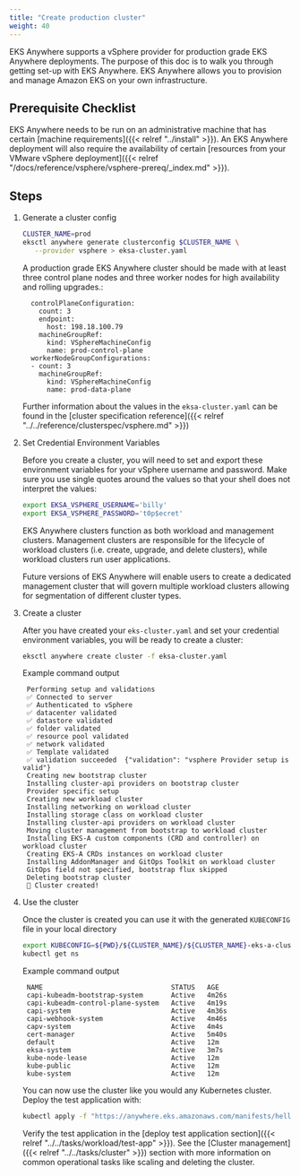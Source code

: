 ```yaml
---
title: "Create production cluster"
weight: 40
---
```


EKS Anywhere supports a vSphere provider for production grade EKS Anywhere deployments.
The purpose of this doc is to walk you through getting set-up with EKS Anywhere.
EKS Anywhere allows you to provision and manage Amazon EKS on your own infrastructure.

## Prerequisite Checklist

EKS Anywhere needs to be run on an administrative machine that has certain [machine
requirements]({{< relref "../install" >}}).
An EKS Anywhere deployment will also require the availability of certain
[resources from your VMware vSphere deployment]({{< relref "/docs/reference/vsphere/vsphere-prereq/_index.md" >}}).

## Steps

<!-- this content needs to be indented so the numbers are automatically incremented -->
1. Generate a cluster config
   ```bash
   CLUSTER_NAME=prod
   eksctl anywhere generate clusterconfig $CLUSTER_NAME \
      --provider vsphere > eksa-cluster.yaml
   ```

    A production grade EKS Anywhere cluster should be made with at least three control plane nodes and three worker nodes
    for high availability and rolling upgrades.:
    ```
      controlPlaneConfiguration:
        count: 3
        endpoint:
          host: 198.18.100.79
        machineGroupRef:
          kind: VSphereMachineConfig
          name: prod-control-plane
      workerNodeGroupConfigurations:
      - count: 3
        machineGroupRef:
          kind: VSphereMachineConfig
          name: prod-data-plane
    ```

    Further information about the values in the `eksa-cluster.yaml` can be found in the [cluster specification
    reference]({{< relref "../../reference/clusterspec/vsphere.md" >}})

1. Set Credential Environment Variables

   Before you create a cluster, you will need to set and export these environment variables for your vSphere username
   and password. Make sure you use single quotes around the values so that your shell does not interpret the values:
   
   ```bash
   export EKSA_VSPHERE_USERNAME='billy'
   export EKSA_VSPHERE_PASSWORD='t0p$ecret'
   ```

   EKS Anywhere clusters function as both workload and management clusters.
   Management clusters are responsible for the lifecycle of workload clusters (i.e. create, upgrade, and delete clusters), while workload clusters run user applications.

   Future versions of EKS Anywhere will enable users to create a dedicated management cluster that will govern multiple workload clusters allowing for segmentation of different cluster types.

1. Create a cluster

   After you have created your `eks-cluster.yaml` and set your credential environment variables, you will be ready
   to create a cluster:
   ```bash
   eksctl anywhere create cluster -f eksa-cluster.yaml
   ```
   Example command output
   ```
    Performing setup and validations
    ✅ Connected to server
    ✅ Authenticated to vSphere
    ✅ datacenter validated
    ✅ datastore validated
    ✅ folder validated
    ✅ resource pool validated
    ✅ network validated
    ✅ Template validated
    ✅ validation succeeded	{"validation": "vsphere Provider setup is valid"}
    Creating new bootstrap cluster
    Installing cluster-api providers on bootstrap cluster
    Provider specific setup
    Creating new workload cluster
    Installing networking on workload cluster
    Installing storage class on workload cluster
    Installing cluster-api providers on workload cluster
    Moving cluster management from bootstrap to workload cluster
    Installing EKS-A custom components (CRD and controller) on workload cluster
    Creating EKS-A CRDs instances on workload cluster
    Installing AddonManager and GitOps Toolkit on workload cluster
    GitOps field not specified, bootstrap flux skipped
    Deleting bootstrap cluster
    🎉 Cluster created!
   ```

1. Use the cluster

   Once the cluster is created you can use it with the generated `KUBECONFIG` file in your local directory

   ```bash
   export KUBECONFIG=${PWD}/${CLUSTER_NAME}/${CLUSTER_NAME}-eks-a-cluster.kubeconfig
   kubectl get ns
   ```
   Example command output
   ```
    NAME                                STATUS   AGE
    capi-kubeadm-bootstrap-system       Active   4m26s
    capi-kubeadm-control-plane-system   Active   4m19s
    capi-system                         Active   4m36s
    capi-webhook-system                 Active   4m46s
    capv-system                         Active   4m4s
    cert-manager                        Active   5m40s
    default                             Active   12m
    eksa-system                         Active   3m7s
    kube-node-lease                     Active   12m
    kube-public                         Active   12m
    kube-system                         Active   12m
   ```

   You can now use the cluster like you would any Kubernetes cluster.
   Deploy the test application with:

   ```bash
   kubectl apply -f "https://anywhere.eks.amazonaws.com/manifests/hello-eks-a.yaml"
   ```

   Verify the test application in the [deploy test application section]({{< relref "../../tasks/workload/test-app" >}}).
   See the [Cluster management]({{< relref "../../tasks/cluster" >}}) section with more information on common operational tasks like scaling and deleting the cluster.
